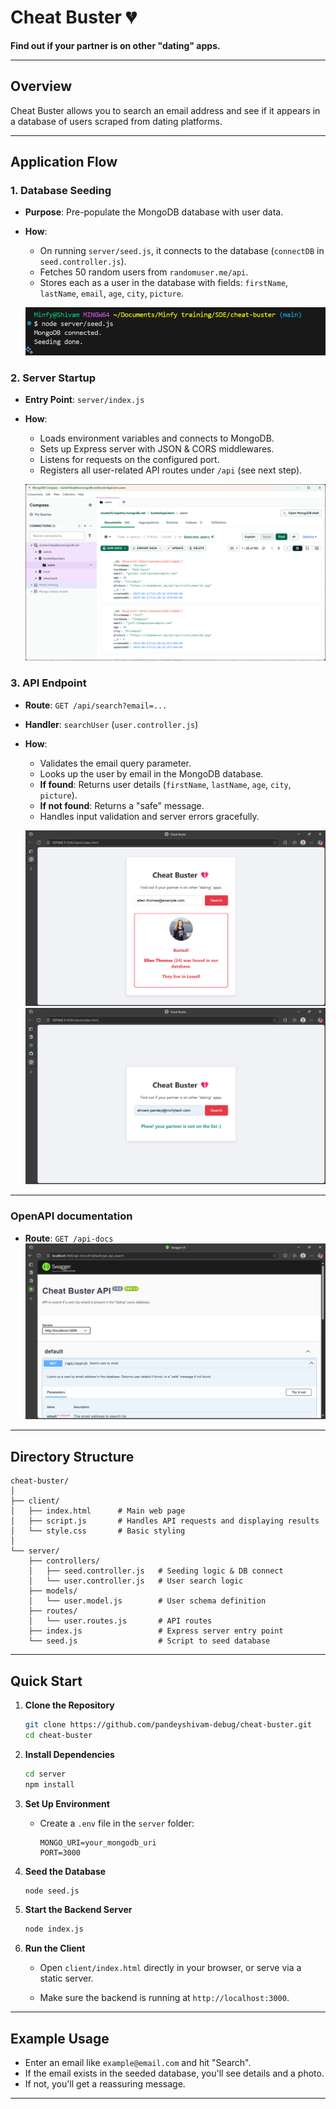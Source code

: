 # Cheat Buster 💔

**Find out if your partner is on other "dating" apps.**

---

## Overview

Cheat Buster allows you to search an email address and see if it appears in a database of users scraped from dating platforms.

---

## Application Flow

### 1. Database Seeding

- **Purpose**: Pre-populate the MongoDB database with user data.
- **How**: 
  - On running `server/seed.js`, it connects to the database (`connectDB` in `seed.controller.js`).
  - Fetches 50 random users from `randomuser.me/api`.
  - Stores each as a user in the database with fields: `firstName`, `lastName`, `email`, `age`, `city`, `picture`.

  ![alt text](./screenshots/start.png)

### 2. Server Startup

- **Entry Point**: `server/index.js`
- **How**:
  - Loads environment variables and connects to MongoDB.
  - Sets up Express server with JSON & CORS middlewares.
  - Listens for requests on the configured port.
  - Registers all user-related API routes under `/api` (see next step).

  ![alt text](./screenshots/data.png)


### 3. API Endpoint

- **Route**: `GET /api/search?email=...`
- **Handler**: `searchUser` (`user.controller.js`)
- **How**:
  - Validates the email query parameter.
  - Looks up the user by email in the MongoDB database.
  - **If found**: Returns user details (`firstName`, `lastName`, `age`, `city`, `picture`).
  - **If not found**: Returns a "safe" message.
  - Handles input validation and server errors gracefully.

  ![alt text](./screenshots/200.png)
  ![alt text](./screenshots/404.png)
---

### OpenAPI documentation

- **Route**: `GET /api-docs`
  ![alt text](./screenshots/openAPI.png)
  
---

## Directory Structure

```
cheat-buster/
│
├── client/
│   ├── index.html      # Main web page
│   ├── script.js       # Handles API requests and displaying results
│   └── style.css       # Basic styling
│
└── server/
    ├── controllers/
    │   ├── seed.controller.js   # Seeding logic & DB connect
    │   └── user.controller.js   # User search logic
    ├── models/
    │   └── user.model.js        # User schema definition
    ├── routes/
    │   └── user.routes.js       # API routes
    ├── index.js                 # Express server entry point
    └── seed.js                  # Script to seed database
```

---

## Quick Start

1. **Clone the Repository**

    ```bash
    git clone https://github.com/pandeyshivam-debug/cheat-buster.git
    cd cheat-buster
    ```

2. **Install Dependencies**

    ```bash
    cd server
    npm install
    ```

3. **Set Up Environment**

    - Create a `.env` file in the `server` folder:
        ```
        MONGO_URI=your_mongodb_uri
        PORT=3000
        ```

4. **Seed the Database**

    ```bash
    node seed.js
    ```

5. **Start the Backend Server**

    ```bash
    node index.js
    ```

6. **Run the Client**

    - Open `client/index.html` directly in your browser, or serve via a static server.

    - Make sure the backend is running at `http://localhost:3000`.

---

## Example Usage

- Enter an email like `example@email.com` and hit "Search".
- If the email exists in the seeded database, you'll see details and a photo.
- If not, you'll get a reassuring message.

---